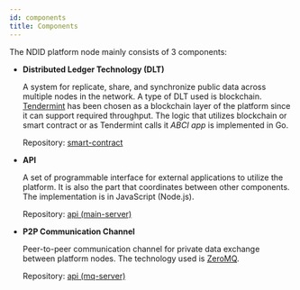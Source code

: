 ```yaml
---
id: components
title: Components
---
```


The NDID platform node mainly consists of 3 components:

- **Distributed Ledger Technology (DLT)**

    A system for replicate, share, and synchronize public data across multiple nodes in the network. A type of DLT used is blockchain. [Tendermint](https://tendermint.com/) has been chosen as a blockchain layer of the platform since it can support required throughput. The logic that utilizes blockchain or smart contract or as Tendermint calls it *ABCI app* is implemented in Go.

    Repository: [smart-contract](https://github.com/ndidplatform/smart-contract)

- **API**

    A set of programmable interface for external applications to utilize the platform. It is also the part that coordinates between other components. The implementation is in JavaScript (Node.js).

    Repository: [api (main-server)](https://github.com/ndidplatform/api)

- **P2P Communication Channel**

    Peer-to-peer communication channel for private data exchange between platform nodes. The technology used is [ZeroMQ](http://zeromq.org/).

    Repository: [api (mq-server)](https://github.com/ndidplatform/api)